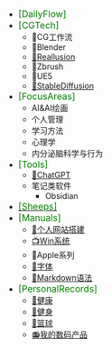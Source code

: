 * <font color=#008000 size=3>[DailyFlow]</font>
* <font color=#008000 size=3>[CGTech]</font>
  * 🍔CG工作流 
  * 🍩Blender
  * [🥐Reallusion](/ProjectDocs/🥐Reallusion.md)
  * 🌮Zbrush
  * 🍓UE5
  * [🥝StableDiffusion](/ProjectDocs/🥝StableDiffusion.md)
* <font color=#008000 size=3>[FocusAreas]</font>
  * AI&AI绘画
  * 个人管理
  * 学习方法
  * 心理学
  * 内分泌脑科学与行为
* <font color=#008000 size=3>[Tools]</font>
  * [🤖ChatGPT](/ProjectDocs/🤖ChatGPT.md)
  * 笔记类软件
    * Obsidian
* <a href="http://www.baidu.com"><font color=#008000 size=3>[Sheeps]</font></a>
* <font color=#008000 size=3>[Manuals]</font>
  * [📡个人网站搭建](/ProjectDocs/📡个人网站搭建.md)
  * [📺Win系统](/ProjectDocs/📺Win系统.md)
  * 🍎Apple系列
  * [🍴字体](/ProjectDocs/🍴字体.md)
  * [🎲Markdown语法](/ProjectDocs/🎲Markdown语法.md)
* <font color=#008000 size=3>[PersonalRecords]</font>
  * [💪健康](/ProjectDocs/💪健康.md)
  * [🖖健身](https://pdmars.super.site/sp)
  * [🏀篮球](/ProjectDocs/🏀篮球.md)
  * [📻我的数码产品](https://pdmars.super.site/dp)
 
